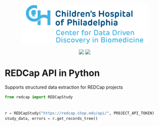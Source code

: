 <p align="center">
  <img alt="Logo for The Center for Data Driven Discovery" src="docs/_media/logo.svg" width="400px" />
</p>
<p align="center">
  <a href="https://github.com/d3b-center/d3b-redcap-api-python/blob/master/LICENSE"><img src="https://img.shields.io/github/license/d3b-center/d3b-redcap-api-python.svg?style=for-the-badge"></a>
  <a href="https://github.com/psf/black"><img src="https://img.shields.io/badge/code%20style-black-000000.svg?style=for-the-badge"></a>
</p>

# REDCap API in Python

Supports structured data extraction for REDCap projects

```Python
from redcap import REDCapStudy


r = REDCapStudy("https://redcap.chop.edu/api/", PROJECT_API_TOKEN)
study_data, errors = r.get_records_tree()
```
